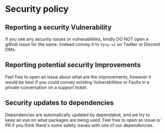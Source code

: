 # Security policy

## Reporting a security Vulnerability

If you see any security issues or vulnerabilities, kindly DO NOT open a github issue for the same. Instead convey it to `Vyvy-vi` on Twitter or Discord DMs.

## Reporting potential security Improvements

Feel free to open an issue about what are the improvements, however it would be best if you could convey existing Vulnerabilities or Faults in a private conversation on a support ticket.

## Security updates to dependencies

Dependencies are automatically updated by dependabot, and we try to keep an eye on what packages are being used. Feel free to open an issue or PR if you think there's some safety issues with one of our dependencies.
